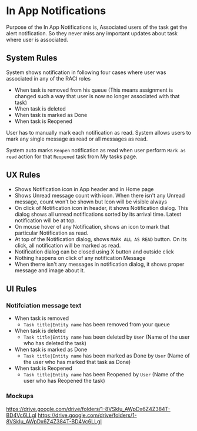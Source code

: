 # In App Notifications

Purpose of the In App Notifications is, Associated users of the task get the alert notification. So they never miss any important updates about task where user is associated.

## System Rules

System shows notification in following four cases where user was associated in any of the RACI roles

- When task is removed from his queue (This means assignment is changed such a way that user is now no longer associated with that task)
- When task is deleted 
- When task is marked as Done
- When task is Reopened

User has to manually mark each notification as read. System allows users to mark any single message as read or all messages as read.

System auto marks `Reopen` notification as read when user perform `Mark as read` action for that `Reopened` task from My tasks page.

## UX Rules

- Shows Notification icon in App header and in Home page
- Shows Unread message count with icon. When there isn't any Unread message, count won't be shown but Icon will be visible always
- On click of Notification icon in header, it shows Notification dialog. This dialog shows all unread notifications sorted by its arrival time. Latest notification will be at top. 
- On mouse hover of any Notification, shows an icon to mark that particular Notification as read. 
- At top of the Notification dialog, shows `MARK ALL AS READ` button. On its click, all notification will be marked as read. 
- Notification dialog can be closed using X button and outside click
- Nothing happens on click of any notification Message
- When therre isn't any messages in notification dialog, it shows proper message and image about it. 

## UI Rules

### Notifciation message text

- When task is removed
  - `Task title|Entity name` has been removed from your queue
- When task is deleted
  - `Task title|Entity name` has been deleted by `User` (Name of the user who has deleted the task)
- When task is marked as Done
  - `Task title|Entity name` has been marked as Done by `User` (Name of the user who has marked that task as Done)
- When task is Reopened
  - `Task title|Entity name` has been Reopened by `User` (Name of the user who has Reopened the task)

### Mockups

https://drive.google.com/drive/folders/1-8VSkIu_AWpDx6Z4Z384T-BD4Vc6LLgI
https://drive.google.com/drive/folders/1-8VSkIu_AWpDx6Z4Z384T-BD4Vc6LLgI
